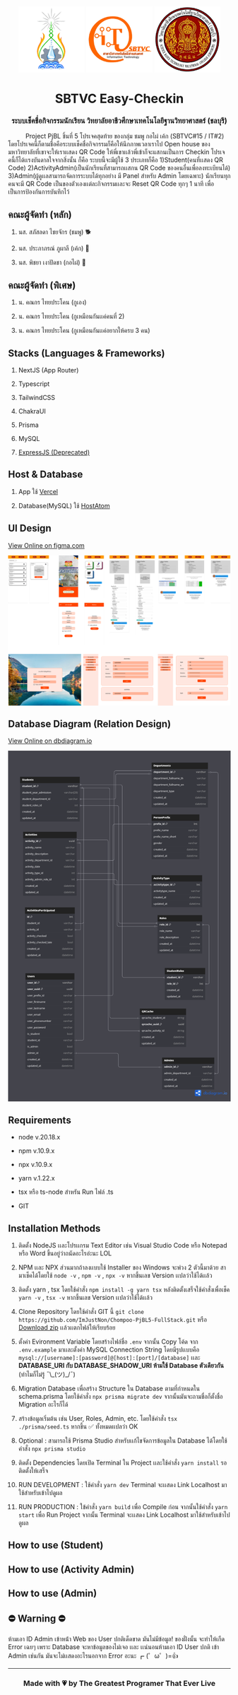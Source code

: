 <br />
<div align="center">
    <img height="150px" src="./docs/thavit_logo.png" />
    <img width="150px" src="./docs/it_logo.png" />
    <img width="150px" src="./docs/sbtvc_logo.png" />
</div>


<h1 align="center">SBTVC Easy-Checkin</h1>
<h3 align="center">ระบบเช็คชื่อกิจกรรมนักเรียน วิทยาลัยอาชีวศึกษาเทคโนโลยีฐานวิทยาศาสตร์ (ชลบุรี)</h3>

<p>&nbsp&nbsp&nbsp&nbsp&nbsp&nbsp&nbsp&nbsp&nbsp Project PjBL ชิ้นที่ 5 โปรเจคสุดท้าย ของกลุ่ม ชมพู กอไผ่ เค้ก (SBTVC#15 / IT#2) โดยโปรเจคนี้ก็ตามชื่อคือระบบเช็คชื่อกิจกรรมก็คือให้นึกภาพเวลาเราไป Open house ของมหาวิทยาลัยที่เขาจะให้เราเเสดง QR Code ให้พี่เขาเเล้วพี่เข้าก็จะแสกนเป็นการ Checkin โปรเจคนี้ก็ได้เเรงบันดาลใจจากสิ่งนั้น ก็คือ ระบบนี้จะมีผู้ใช้ 3 ประเภทก็คือ 1)Student(คนที่เเสดง QR Code) 2)ActivityAdmin(เป็นนักเรียนที่สามารถเเสกน QR Code ของคนอื่นเพื่อลงทะเบียนได้) 3)Admin(ผู้ดูเเลสามารถจัดการระบบได้ทุกอย่าง มี Panel สำหรับ Admin โดยเฉพาะ) นักเรียนทุกคนจะมี QR Code เป็นของตัวเองเเต่ละกิจกรรมเเละจะ Reset QR Code ทุกๆ 1 นาที เพื่อเป็นการป้องกันการบันทึกไว้</p>

<h2>คณะผู้จัดทำ (หลัก)</h2>
<ol>
    <li>
        <p>นส. สภัสลดา ไชยจักร (ชมพู) 🐕</p>
    </li>
    <li>
        <p>นส. ประภาภรณ์ ภูผาลี (เค้ก) 👵</p>
    </li>
    <li>
        <p>นส. พิชยา เงาปัดชา (กอไผ่) 🐖</p>
    </li>
</ol>
<h2>คณะผู้จัดทำ (พิเศษ)</h2>
<ol>
    <li>
        <p>น. คณกร ไทยประโคน (กูเอง) </p>
    </li>
    <li>
        <p>น. คณกร ไทยประโคน (กูเหมือนกันเเค่คนที่ 2)</p>
    </li>
    <li>
        <p>น. คณกร ไทยประโคน (กูเหมือนกันเเค่อยากให้ครบ 3 คน)</p>
    </li>
</ol>

<h2>Stacks (Languages & Frameworks)</h2>
<ol>
    <li>
        <p>NextJS (App Router)</p>
    </li>
    <li>
        <p>Typescript</p>
    </li>
    <li>
        <p>TailwindCSS</p>
    </li>
    <li>
        <p>ChakraUI</p>
    </li>
    <li>
        <p>Prisma</p>
    </li>
    <li>
        <p>MySQL</p>
    </li>
    <li>
        <p><a href="https://github.com/ImJustNon/Chompoo-PjBL5-Backend" target="_blank">ExpressJS (Deprecated)</a></p>
    </li>
</ol>

<h2>Host & Database</h2>
<ol>
    <li>
        <p>App ใช้ <a href="https://vercel.com/" target="_blank">Vercel</a></p>
    </li>
    <li>
        <p>Database(MySQL) ใช้ <a href="https://www.hostatom.com/" target="_blank">HostAtom</a></p>
    </li>
</ol>

<h2>UI Design</h2>
<a href="https://www.figma.com/design/BJOaGnP2W1YNOpCUwPsGIt/Design-Web-Gay%E0%B9%86?node-id=0-1&t=TqFd1l8zOKsTMgSF-1" target="_blank"><p>View Online on figma.com</p></a>
<img align="center" src="./docs/ui_design.png" />

<h2>Database Diagram (Relation Design)</h2>
<a href="https://dbdiagram.io/d/PjBL-5-เกๆ-678d15df6b7fa355c358757b" target="_blank"><p>View Online on dbdiagram.io</p></a>
<img align="center" src="./docs/db_diagram.png" />

<h2>Requirements</h2>
<ul>
    <li>
        <p>node v.20.18.x</p>
    </li>
    <li>
        <p>npm v.10.9.x</p>
    </li>
    <li>
        <p>npx v.10.9.x</p>
    </li>
    <li>
        <p>yarn v.1.22.x</p>
    </li>
    <li>
        <p>tsx หรือ ts-node สำหรัน Run ไฟล์ .ts  </p>
    </li>
    <li>
        <p>GIT</p>
    </li>
</ul>

<h2>Installation Methods</h2>
<ol>
    <li>
        <p>ติดตั้ง NodeJS เเละโปรเเกรม Text Editor เช่น Visual Studio Code หรือ Notepad หรือ Word ขึ้นอยู่ว่าถนัดอะไรอ่ะนะ LOL</p>
    </li>
    <li>
        <p>NPM เเละ NPX ส่วนมากถ้าลงเเบบใช้ Installer ของ Windows จะพ่วง 2 ตัวนี้มาด้วย สามาเช็คได้โดยใช้  <code>node -v</code> , <code>npm -v</code> , <code>npx -v</code> หากขึ้นเลข Version เเปลว่าใช้ได้เเล้ว</p>
    </li>
    <li>
        <p>ติดตั้ง yarn , tsx โดยใช้คำสั่ง <code>npm install -g yarn tsx</code> หลังติดตั้งเสร็จใช้คำสั่งเพื่อเช็ค <code>yarn -v</code> , <code>tsx -v</code> หากขึ้นเลข Version เเปลว่าใช้ได้เเล้ว</p>
    </li>
    <li>
        <p>Clone Repository โดยใช้คำสั่ง GIT นี้ <code>git clone https://github.com/ImJustNon/Chompoo-PjBL5-FullStack.git</code> หรือ <a href="https://github.com/ImJustNon/Chompoo-PjBL5-FullStack/archive/refs/heads/main.zip">Download zip</a> เเล้วเเตกไฟล์ให้เรียบร้อย</p>
    </li>
    <li>
        <p>ตั้งค่า Evironment Variable โดยสร้างไฟล์ชื่อ <code>.env</code> จากนั้น Copy โค้ด จาก <code>.env.example</code> มาเเละตั้งค่า MySQL Connection String โดยมีรูปเเบบคือ <code>mysql://[username]:[password]@[host]:[port]/[database]</code> เเละ <strong> DATABASE_URI กับ DATABASE_SHADOW_URI ห้ามใช้ Database ตัวเดียวกัน</strong> (ทำไมก็ไม่รู้ ¯\_(ツ)_/¯) </p>
    </li>
    <li>
        <p>Migration Database เพื่อสร้าง Structure ใน Database ตามที่กำหนดใน schema.prisma โดยใช้คำสั่ง <code>npx prisma migrate dev</code> จากนั้นมันจะถามชื่อก็ตั้งชื่อ Migration อะไรก็ได้</p>
    </li>
    <li>
        <p>สร้างข้อมูลเริ่มต้น เช่น User, Roles, Admin, etc. โดยใช้คำสั่ง <code>tsx ./prisma/seed.ts</code> หากขึ้น ✅ ทั้งหมดเเปลว่า OK</p>
    </li>
    <li>
        <p>Optional : สามารถใช้ Prisma Studio สำหรับเเก้ไขจัดการข้อมูลใน Database ได้โดยใช้คำสั่ง <code>npx prisma studio</code></p>
    </li>
    <li>
        <p>ติดตั้ง Dependencies โดยเปิด Terminal ใน Project เเละใช้คำสั่ง <code>yarn install</code> รอติดตั้งให้เสร็จ</p>
    </li>
    <li>
        <p>RUN DEVELOPMENT : ใช้คำสั่ง <code>yarn dev</code> Terminal จะเเสดง Link Localhost มาใช้สำหรับเข้าไปดูผล</p>
    </li>
    <li>
        <p>RUN PRODUCTION : ใข้คำสั่ง <code>yarn build</code> เพื่อ Compile ก่อน จากนั้นใช้คำสั่ง <code>yarn start</code> เพื่อ Run Project จากนั้น Terminal จะเเสดง Link Localhost มาใช้สำหรับเข้าไปดูผล</p>
    </li>
</ol>

<h2>How to use (Student)</h2>

<h2>How to use (Activity Admin)</h2>

<h2>How to use (Admin)</h2>

<h2>⛔ Warning ⛔</h2>
<p>ห้ามเอา ID Admin เข้าหน้่า Web ของ User ปกติเด็ดขาด มันไม่มีข้อมูล! ของฝั่งนั้น จะทำให้เกืด Error เฉยๆ เพราะ Database จะหาข้อมูลของไม่เจอ เเละ เเน่นอนห้ามเอา ID User ปกติ เข้า Admin เช่นกัน มันจะไม่เเสดงอะไรนอกจาก Error อะนะ  ┏ (゜ω゜)=👍 </p>
<hr />

<h3 align="center">Made with 💗 by The Greatest Programer That Ever Live </h3>